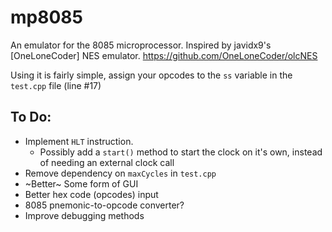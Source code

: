 # mp8085
 An emulator for the 8085 microprocessor. Inspired by javidx9's [OneLoneCoder] NES emulator. https://github.com/OneLoneCoder/olcNES


 Using it is fairly simple, assign your opcodes to the ``ss`` variable in the ``test.cpp`` file (line #17)

 ## To Do:

 * Implement ``HLT`` instruction.
    * Possibly add a ``start()`` method to start the clock on it's own, instead of needing an external clock call
 * Remove dependency on ``maxCycles`` in ``test.cpp``
 * ~Better~ Some form of GUI
 * Better hex code (opcodes) input
 * 8085 pnemonic-to-opcode converter?
 * Improve debugging methods
 
